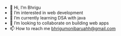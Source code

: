 - 👋 Hi, I’m Bhrigu
- 👀 I’m interested in web development
- 🌱 I’m currently learning DSA with java 
- 💞️ I’m looking to collaborate on building web apps
- 📫 How to reach me bhrigumonibaruahh@gmail.com

<!---
Bhrigumonibaruah/Bhrigumonibaruah is a ✨ special ✨ repository because its `README.md` (this file) appears on your GitHub profile.
You can click the Preview link to take a look at your changes.
--->
